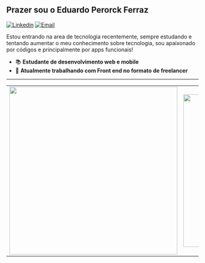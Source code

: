 <h2>Prazer sou o Eduardo Perorck Ferraz </h2>

[![Linkedin](https://img.shields.io/badge/-LinkedIn-blue?style=flat&logo=Linkedin&logoColor=white)](https://www.linkedin.com/in/raziel-rodrigues-2b32b5140/)
[![Email](https://img.shields.io/badge/-Outlook-blue?style=flat&logo=Mail&logoColor=white)](mailto:raziel.rodrigues@fatec.sp.gov.br)

Estou entrando na area de tecnologia recentemente, sempre estudando e tentando aumentar o meu conhecimento sobre tecnologia, sou apaixonado por códigos e principalmente por apps funcionais!

- 📚 <b>Estudante de desenvolvimento web e mobile </b>
- 🚀 <b>Atualmente trabalhando com Front end no formato de freelancer </b>

<hr>

<center>
    <table align="center">
      <tr>
          <td>
              <img width="440px" align="center" src="https://github-readme-stats.vercel.app/api?username=edupferraz&count_private=true&hide_border=true" />
          </td>
          <td>
              <img width="400px" align="center" src="https://github-readme-stats.vercel.app/api/top-langs/?username=edupferraz&hide=html&layout=compact&count_private=true&hide_border=true" />               </td>
      </tr>  
    </table>
</center>
